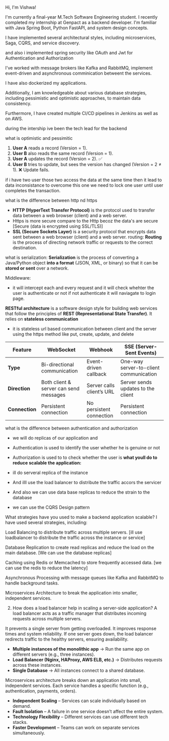 Hi, I'm Vishwa!

I'm currently a final-year M.Tech Software Engineering student. I recently completed my internship at Genpact as a backend developer. I'm familiar with Java Spring Boot, Python FastAPI, and system design concepts.

I have implemented several architectural styles, including microservices, Saga, CQRS, and service discovery. 

and also i implemented spring security like OAuth and Jwt for Authentication and Authorization 

I've worked with message brokers like Kafka and RabbitMQ,  implement event-driven and asynchronous comminication betweent the services.

I have also dockerized my applications.

Additionally, I am knowledgeable about various database strategies, including pessimistic and optimistic approaches, to maintain data consistency.

Furthermore, I have created multiple CI/CD pipelines in Jenkins as well as on AWS.

during the intership ive been the tech lead for the backend

what is optimistic and pessimitic

1. **User A** reads a record (Version = 1).
2. **User B** also reads the same record (Version = 1).
3. **User A** updates the record (Version = 2). ✅
4. **User B** tries to update, but sees the version has changed (Version = 2 ≠ 1). ❌ Update fails.

if i have two user those two access the data at the same time then it lead to data inconsistance to overcome this one we need to lock one user until user completes the transaction.

what is the difference between http nd https
- **HTTP (HyperText Transfer Protocol)** is the protocol used to transfer data between a web browser (client) and a web server. 
- Https is more secure compare to the Http becoz the data's are secure [Secure (data is encrypted using SSL/TLS)]
- **SSL (Secure Sockets Layer)** is a security protocol that encrypts data sent between a web browser (client) and a web server.
routing:
**Routing** is the process of directing network traffic or requests to the correct destination.

what is serialization:
**Serialization** is the process of converting a Java/Python object **into a format** (JSON, XML, or binary) so that it can be **stored or sent** over a network.

Middleware:
- it will intercept each and every request and it will check whehter the user is authenticate or not if not authenticate it will naviagate to login page.

**RESTful architecture** is a software design style for building web services that follow the principles of **REST (Representational State Transfer)**. It relies on **stateless communication**
- it is stateless url based communication between client and the server using the https method like put, create, update, and delete

|Feature|**WebSocket**|**Webhook**|**SSE (Server-Sent Events)**|
|---|---|---|---|
|**Type**|Bi-directional communication|Event-driven callback|One-way server-to-client communication|
|**Direction**|Both client & server can send messages|Server calls client’s URL|Server sends updates to the client|
|**Connection**|Persistent connection|No persistent connection|Persistent connection|
 
what is the difference between authentication and authorization
 - we will do replicas of our application and 
- Authentication is used to identify the user whether he is genuine or not
- Authorization is used to to check whether the user is 
**what youll do to reduce scalable the application:**

-  ill do serveral replica of the instance
- And illl use the load balancer to distribute the traffic accors the servicer
- And also we can use data base replicas to reduce the strain to the database
- we can use the CQRS Design pattern


What strategies have you used to make a backend application scalable?
I have used several strategies, including:

Load Balancing to distribute traffic across multiple servers. [ill use loadbalancer to distribute the traffic across the instance or service]

Database Replication to create read replicas and reduce the load on the main database. [We can use the database replicas]

Caching using Redis or Memcached to store frequently accessed data.
[we can use the redis to reduce the latency]

Asynchronous Processing with message queues like Kafka and RabbitMQ to handle background tasks.

Microservices Architecture to break the application into smaller, independent services.

2. How does a load balancer help in scaling a server-side application?
A load balancer acts as a traffic manager that distributes incoming requests across multiple servers.

It prevents a single server from getting overloaded.
It improves response times and system reliability.
If one server goes down, the load balancer redirects traffic to the healthy servers, ensuring availability.

- **Multiple instances of the monolithic app** → Run the same app on different servers (e.g., three instances).
- **Load Balancer (Nginx, HAProxy, AWS ELB, etc.)** → Distributes requests across these instances.
- **Single Database** → All instances connect to a shared database.


Microservices architecture breaks down an application into small, independent services. Each service handles a specific function (e.g., authentication, payments, orders).

- **Independent Scaling** – Services can scale individually based on demand.
- **Fault Isolation** – A failure in one service doesn’t affect the entire system.
- **Technology Flexibility** – Different services can use different tech stacks.
- **Faster Development** – Teams can work on separate services simultaneously.